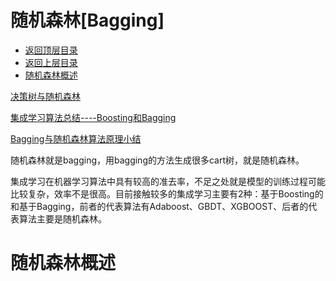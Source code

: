 # 随机森林[Bagging]



- [返回顶层目录](../../SUMMARY.md#目录)
- [返回上层目录](ensemble-learning.md)
- [随机森林概述](#随机森林概述)




[决策树与随机森林](http://www.cnblogs.com/fionacai/p/5894142.html)

[集成学习算法总结----Boosting和Bagging](http://lib.csdn.net/article/machinelearning/35135)

[Bagging与随机森林算法原理小结](https://mp.weixin.qq.com/s?__biz=MzI4MDYzNzg4Mw==&mid=2247487987&idx=2&sn=9389a64487c53fd59f09dd6b541ee9bc&chksm=ebb42927dcc3a03154332989ae6e07ce84af69b45f8120f8852f6111c655898472a752664fd3&mpshare=1&scene=1&srcid=0711bsXANeXJTAHrLxFmlBIn#rd)

随机森林就是bagging，用bagging的方法生成很多cart树，就是随机森林。

集成学习在机器学习算法中具有较高的准去率，不足之处就是模型的训练过程可能比较复杂，效率不是很高。目前接触较多的集成学习主要有2种：基于Boosting的和基于Bagging，前者的代表算法有Adaboost、GBDT、XGBOOST、后者的代表算法主要是随机森林。

# 随机森林概述





